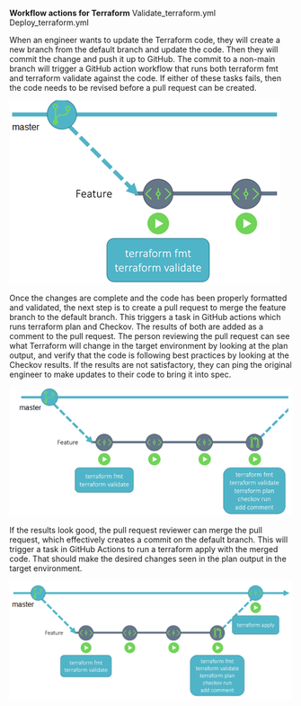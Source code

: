 **Workflow actions for Terraform**
Validate_terraform.yml
Deploy_terraform.yml

When an engineer wants to update the Terraform code, they will create a new branch from the default branch and update the code. Then they will commit the change and push it up to GitHub. The commit to a non-main branch will trigger a GitHub action workflow that runs both terraform fmt and terraform validate against the code. If either of these tasks fails, then the code needs to be revised before a pull request can be created.
 
![Terraform format](images/tf_init.png)

Once the changes are complete and the code has been properly formatted and validated, the next step is to create a pull request to merge the feature branch to the default branch. This triggers a task in GitHub actions which runs terraform plan and Checkov. The results of both are added as a comment to the pull request. The person reviewing the pull request can see what Terraform will change in the target environment by looking at the plan output, and verify that the code is following best practices by looking at the Checkov results. If the results are not satisfactory, they can ping the original engineer to make updates to their code to bring it into spec.

![Terraform Validate](images/tf_validate.png)
 
If the results look good, the pull request reviewer can merge the pull request, which effectively creates a commit on the default branch. This will trigger a task in GitHub Actions to run a terraform apply with the merged code. That should make the desired changes seen in the plan output in the target environment.
 
![Terraform Apply](images/tf_apply.png)